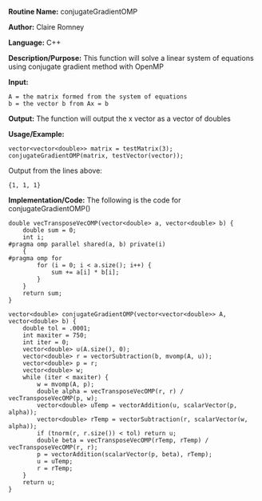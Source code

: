 **Routine Name:** conjugateGradientOMP

**Author:** Claire Romney

**Language:** C++

**Description/Purpose:** This function will solve a linear system of equations using conjugate gradient method with OpenMP

**Input:**

	A = the matrix formed from the system of equations
	b = the vector b from Ax = b
	
**Output:** The function will output the x vector as a vector of doubles

**Usage/Example:**

	vector<vector<double>> matrix = testMatrix(3);
	conjugateGradientOMP(matrix, testVector(vector));

Output from the lines above:

	{1, 1, 1}
    
**Implementation/Code:** The following is the code for conjugateGradientOMP()

    double vecTransposeVecOMP(vector<double> a, vector<double> b) {
	    double sum = 0;
	    int i;
    #pragma omp parallel shared(a, b) private(i) 
	    {
    #pragma omp for
		    for (i = 0; i < a.size(); i++) {
			    sum += a[i] * b[i];
		    }
	    }
	    return sum;
    }

    vector<double> conjugateGradientOMP(vector<vector<double>> A, vector<double> b) {
	    double tol = .0001;
	    int maxiter = 750;
	    int iter = 0;
	    vector<double> u(A.size(), 0);
	    vector<double> r = vectorSubtraction(b, mvomp(A, u));
	    vector<double> p = r;
	    vector<double> w;
	    while (iter < maxiter) {
		    w = mvomp(A, p);
		    double alpha = vecTransposeVecOMP(r, r) / vecTransposeVecOMP(p, w);
		    vector<double> uTemp = vectorAddition(u, scalarVector(p, alpha));
		    vector<double> rTemp = vectorSubtraction(r, scalarVector(w, alpha));
		    if (tnorm(r, r.size()) < tol) return u;
		    double beta = vecTransposeVecOMP(rTemp, rTemp) / vecTransposeVecOMP(r, r);
		    p = vectorAddition(scalarVector(p, beta), rTemp);
		    u = uTemp;
		    r = rTemp;
	    }
	    return u;
    }

